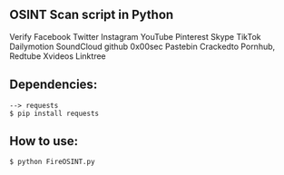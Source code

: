 ## OSINT Scan script in Python
Verify
Facebook
Twitter
Instagram 
YouTube
Pinterest 
Skype
TikTok 
Dailymotion
SoundCloud
github
0x00sec
Pastebin
Crackedto 
Pornhub,
Redtube
Xvideos
Linktree

## Dependencies:
```
--> requests 
$ pip install requests
```

## How to use:
```
$ python FireOSINT.py
```
